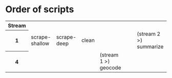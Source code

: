 # Order of scripts

<table>
  <tr>
    <th>Stream</th>
  </tr>
  <tr>
    <th>1</th>
    <td>scrape-shallow</td>
    <td>scrape-deep</td>
    <td>clean</td>
    <td></td>
    <td></td>
    <td></td>
    <td>(stream 2 >) summarize</td>
  </tr>
  <!-- <tr>
    <th>2</th>
    <td></td>
    <td></td>
    <td>(stream 1 >) download</td>
    <td>pdf-to-png</td>
    <td>ocr</td>
    <td>read</td>
  </tr> -->
  <!-- <tr>
    <th>3</th>
    <td></td>
    <td></td>
    <td>(stream 1 >) archive</td>
  </tr> -->
  <tr>
    <th>4</th>
    <td></td>
    <td></td>
    <td></td>
    <td>(stream 1 >) geocode</td>
  </tr>
</table>
